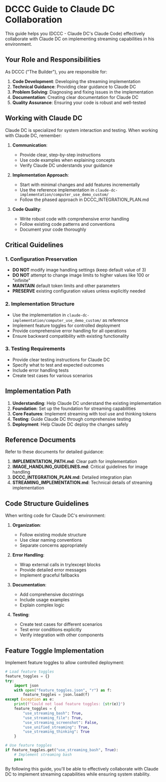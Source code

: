 # DCCC Guide to Claude DC Collaboration

This guide helps you (DCCC - Claude DC's Claude Code) effectively collaborate with Claude DC on implementing streaming capabilities in his environment.

## Your Role and Responsibilities

As DCCC ("The Builder"), you are responsible for:

1. **Code Development**: Developing the streaming implementation
2. **Technical Guidance**: Providing clear guidance to Claude DC
3. **Problem Solving**: Diagnosing and fixing issues in the implementation
4. **Documentation**: Creating clear documentation for Claude DC
5. **Quality Assurance**: Ensuring your code is robust and well-tested

## Working with Claude DC

Claude DC is specialized for system interaction and testing. When working with Claude DC, remember:

1. **Communication**:
   - Provide clear, step-by-step instructions
   - Use code examples when explaining concepts
   - Verify Claude DC understands your guidance

2. **Implementation Approach**:
   - Start with minimal changes and add features incrementally
   - Use the reference implementation in `claude-dc-implementation/computer_use_demo_custom/`
   - Follow the phased approach in DCCC_INTEGRATION_PLAN.md

3. **Code Quality**:
   - Write robust code with comprehensive error handling
   - Follow existing code patterns and conventions
   - Document your code thoroughly

## Critical Guidelines

### 1. Configuration Preservation

- **DO NOT** modify image handling settings (keep default value of 3)
- **DO NOT** attempt to change image limits to higher values like 100 or "infinite"
- **MAINTAIN** default token limits and other parameters
- **PRESERVE** existing configuration values unless explicitly needed

### 2. Implementation Structure

- Use the implementation in `claude-dc-implementation/computer_use_demo_custom/` as reference
- Implement feature toggles for controlled deployment
- Provide comprehensive error handling for all operations
- Ensure backward compatibility with existing functionality

### 3. Testing Requirements

- Provide clear testing instructions for Claude DC
- Specify what to test and expected outcomes
- Include error handling tests
- Create test cases for various scenarios

## Implementation Path

1. **Understanding**: Help Claude DC understand the existing implementation
2. **Foundation**: Set up the foundation for streaming capabilities
3. **Core Features**: Implement streaming with tool use and thinking tokens
4. **Testing**: Guide Claude DC through comprehensive testing
5. **Deployment**: Help Claude DC deploy the changes safely

## Reference Documents

Refer to these documents for detailed guidance:

1. **IMPLEMENTATION_PATH.md**: Clear path for implementation
2. **IMAGE_HANDLING_GUIDELINES.md**: Critical guidelines for image handling
3. **DCCC_INTEGRATION_PLAN.md**: Detailed integration plan
4. **STREAMING_IMPLEMENTATION.md**: Technical details of streaming implementation

## Code Structure Guidelines

When writing code for Claude DC's environment:

1. **Organization**:
   - Follow existing module structure
   - Use clear naming conventions
   - Separate concerns appropriately

2. **Error Handling**:
   - Wrap external calls in try/except blocks
   - Provide detailed error messages
   - Implement graceful fallbacks

3. **Documentation**:
   - Add comprehensive docstrings
   - Include usage examples
   - Explain complex logic

4. **Testing**:
   - Create test cases for different scenarios
   - Test error conditions explicitly
   - Verify integration with other components

## Feature Toggle Implementation

Implement feature toggles to allow controlled deployment:

```python
# Load feature toggles
feature_toggles = {}
try:
    import json
    with open("feature_toggles.json", "r") as f:
        feature_toggles = json.load(f)
except Exception as e:
    print(f"Could not load feature toggles: {str(e)}")
    feature_toggles = {
        "use_streaming_bash": True,
        "use_streaming_file": True,
        "use_streaming_screenshot": False,
        "use_unified_streaming": True,
        "use_streaming_thinking": True
    }

# Use feature toggles
if feature_toggles.get("use_streaming_bash", True):
    # Implement streaming bash
    pass
```

By following this guide, you'll be able to effectively collaborate with Claude DC to implement streaming capabilities while ensuring system stability.